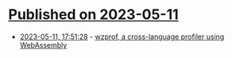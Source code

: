 # [Published on 2023-05-11](index.md)

* [2023-05-11, 17:51:28](https://lobste.rs/s/iem3oe/wzprof_cross_language_profiler_using) - [wzprof, a cross-language profiler using WebAssembly](https://github.com/stealthrocket/wzprof)
